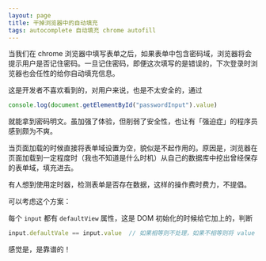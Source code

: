 ```yaml
---
layout: page
title: 干掉浏览器中的自动填充
tags: autocomplete 自动填充 chrome autofill
---
```


当我们在 chrome 浏览器中填写表单之后，如果表单中包含密码域，浏览器将会提示用户是否记住密码。一旦记住密码，即便这次填写的是错误的，下次登录时浏览器也会任性的给你自动填充信息。

这是开发者不喜欢看到的，对用户来说，也是不太安全的，通过

```javascript
console.log(document.getElementById("passwordInput").value)
```

就能拿到密码明文。虽加强了体验，但削弱了安全性，也让有「强迫症」的程序员感到颇为不爽。

当页面加载的时候直接将表单域设置为空，貌似是不起作用的。原因是，浏览器在页面加载到一定程度时（我也不知道是什么时机）从自己的数据库中挖出曾经保存的表单域，填充进去。

有人想到使用定时器，检测表单是否存在数据，这样的操作费时费力，不提倡。

可以考虑这个方案：

每个 `input` 都有 `defaultView` 属性，这是 DOM 初始化的时候给它加上的，判断

```javascript
input.defaultVale == input.value  // 如果相等则不处理，如果不相等则将 value 置为空
```

感觉是，是靠谱的！
